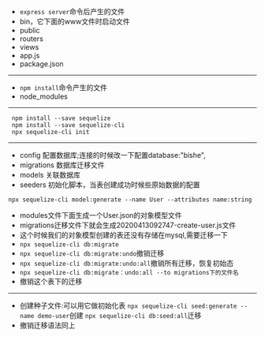 - `express server`命令后产生的文件
- bin，它下面的www文件时启动文件
- public
- routers
- views
- app.js
- package.json
------------------
- `npm install`命令产生的文件
- node_modules
------------------
```
 npm install --save sequelize
 npm install --save sequelize-cli
 npx sequelize-cli init
```
------------------
- config 配置数据库;连接的时候改一下配置database:"bishe",
- migrations 数据库迁移文件
- models 关联数据库
- seeders 初始化脚本，当表创建成功时候些原始数据的配置
```
npx sequelize-cli model:generate --name User --attributes name:string
```
- modules文件下面生成一个User.json的对象模型文件
- migrations迁移文件下就会生成20200413092747-create-user.js文件
- 这个时候我们的对象模型创建的表还没有存储在mysql,需要迁移一下
- `npx sequelize-cli db:migrate`
- `npx sequelize-cli db:migrate:undo`撤销迁移
- `npx sequelize-cli db:migrate:undo:all`撤销所有迁移，恢复初始态
- `npx sequelize-cli db:migrate：undo:all --to migrations下的文件名`
- 撤销这个表下的迁移
-------------------
- 创建种子文件:可以用它做初始化表
`npx sequelize-cli seed:generate --name demo-user`创建
`npx sequelize-cli db:seed:all`迁移
- 撤销迁移语法同上